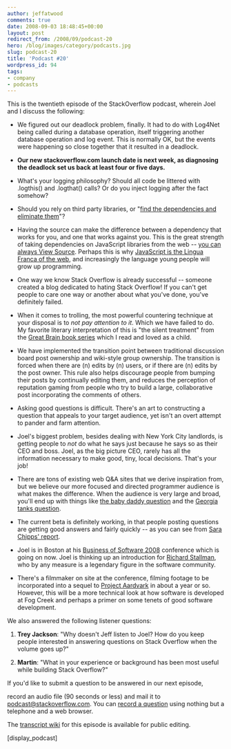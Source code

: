 ```yaml
---
author: jeffatwood
comments: true
date: 2008-09-03 18:48:45+00:00
layout: post
redirect_from: /2008/09/podcast-20
hero: /blog/images/category/podcasts.jpg
slug: podcast-20
title: 'Podcast #20'
wordpress_id: 94
tags:
- company
- podcasts
---
```


This is the twentieth episode of the StackOverflow podcast, wherein Joel and I discuss the following:






  * We figured out our deadlock problem, finally. It had to do with Log4Net being called during a database operation, itself triggering another database operation and log event. This is normally OK, but the events were happening so close together that it resulted in a deadlock.


  * **Our new stackoverflow.com launch date is next week, as diagnosing the deadlock set us back at least four or five days.**


  * What's your logging philosophy? Should all code be littered with .logthis() and .logthat() calls? Or do you inject logging after the fact somehow?


  * Should you rely on third party libraries, or "[find the dependencies and eliminate them](http://www.joelonsoftware.com/articles/fog0000000007.html)"?


  * Having the source can make the difference between a dependency that works for you, and one that works against you. This is the great strength of taking dependencies on JavaScript libraries from the web -- [you can always View Source](http://www.codinghorror.com/blog/archives/000661.html). Perhaps this is why [JavaScript is the Lingua Franca of the web](http://www.codinghorror.com/blog/archives/000857.html), and increasingly the language young people will grow up programming.


  * One way we know Stack Overflow is already successful -- someone created a blog dedicated to hating Stack Overflow! If you can't get people to care one way or another about what you've done, you've definitely failed.


  * When it comes to trolling, the most powerful countering technique at your disposal is to _not pay attention to it_. Which we have failed to do. My favorite literary interpretation of this is "the silent treatment" from the [Great Brain book series](http://www.amazon.com/dp/0803725906/?tag=codinghorror-20) which I read and loved as a child.


  * We have implemented the transition point between traditional discussion board post ownership and wiki-style group ownership. The transition is forced when there are (n) edits by (n) users, or if there are (n) edits by the post owner. This rule also helps discourage people from bumping their posts by continually editing them, and reduces the perception of reputation gaming from people who try to build a large, collaborative post incorporating the comments of others.


  * Asking good questions is difficult. There's an art to constructing a question that appeals to your target audience, yet isn't an overt attempt to pander and farm attention.


  * Joel's biggest problem, besides dealing with New York City landlords, is getting people to _not_ do what he says just because he says so as their CEO and boss. Joel, as the big picture CEO, rarely has all the information necessary to make good, tiny, local decisions. That's your job!


  * There are tons of existing web Q&A sites that we derive inspiration from, but we believe our more focused and directed programmer audience is what makes the difference. When the audience is very large and broad, you'll end up with things like [the baby daddy question](http://askville.amazon.com/put-baby%27s-daddy-child-support/AnswerViewer.do?requestId=9116060) and the [Georgia tanks question](http://answers.yahoo.com/question/index?qid=20080823135822AAt923R).


  * The current beta is definitely working, in that people posting questions are getting good answers and fairly quickly -- as you can see from [Sara Chipps' report](http://girldeveloper.com/intar-social-commentary/stackoverflow-the-answer-to-quot-site-expertsexchange-quot/).


  * Joel is in Boston at his [Business of Software 2008](http://www.businessofsoftware.org/) conference which is going on now. Joel is thinking up an introduction for [Richard Stallman](http://en.wikipedia.org/wiki/Richard_Stallman), who by any measure is a legendary figure in the software community.


  * There's a filmmaker on site at the conference, filming footage to be incorporated into a sequel to [Project Aardvark](http://www.projectaardvark.com/) in about a year or so. However, this will be a more technical look at how software is developed at Fog Creek and perhaps a primer on some tenets of good software development.





We also answered the following listener questions:






  1. **Trey Jackson**: "Why doesn't Jeff listen to Joel? How do you keep people interested in answering questions on Stack Overflow when the volume goes up?"



  2. **Martin**: "What in your experience or background has been most useful while building Stack Overflow?"






If you'd like to submit a question to be answered in our next episode,  

record an audio file (90 seconds or less) and mail it to [podcast@stackoverflow.com](mailto:podcast@stackoverflow.com). You can [record a question](http://blog.stackoverflow.com/index.php/2008/05/recording-podcast-questions-using-your-telephone/) using nothing but a telephone and a web browser.





The [transcript wiki](https://stackoverflow.fogbugz.com/default.asp?pg=pgWiki&command=view&ixWikiPage=24222) for this episode is available for public editing.




[display_podcast]
